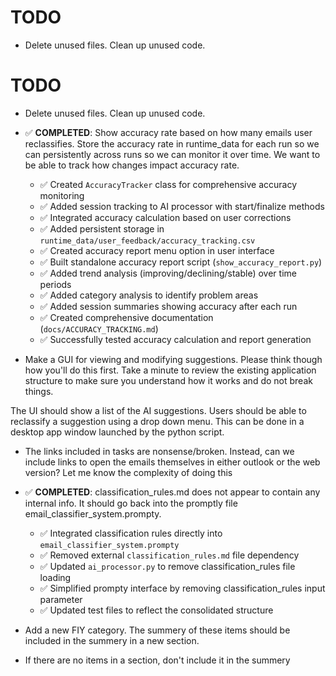 # TODO

- Delete unused files. Clean up unused code.

# TODO

- Delete unused files. Clean up unused code.

- ✅ **COMPLETED**: Show accuracy rate based on how many emails user reclassifies. Store the accuracy rate in runtime_data for each run so we can persistently across runs so we can monitor it over time. We want to be able to track how changes impact accuracy rate.
  - ✅ Created `AccuracyTracker` class for comprehensive accuracy monitoring
  - ✅ Added session tracking to AI processor with start/finalize methods
  - ✅ Integrated accuracy calculation based on user corrections
  - ✅ Added persistent storage in `runtime_data/user_feedback/accuracy_tracking.csv`
  - ✅ Created accuracy report menu option in user interface
  - ✅ Built standalone accuracy report script (`show_accuracy_report.py`)
  - ✅ Added trend analysis (improving/declining/stable) over time periods
  - ✅ Added category analysis to identify problem areas
  - ✅ Added session summaries showing accuracy after each run
  - ✅ Created comprehensive documentation (`docs/ACCURACY_TRACKING.md`)
  - ✅ Successfully tested accuracy calculation and report generation

- Make a GUI for viewing and modifying suggestions. Please think though how you'll do this first. Take a minute to review the existing application structure to make sure you understand how it works and do not break things.

The UI should show a list of the AI suggestions. Users should be able to reclassify a suggestion using a drop down menu. This can be done in a desktop app window launched by the python script.

- The links included in tasks are nonsense/broken. Instead, can we include links to open the emails themselves in either outlook or the web version? Let me know the complexity of doing this

- ✅ **COMPLETED**: classification_rules.md does not appear to contain any internal info. It should go back into the promptly file email_classifier_system.prompty.
  - ✅ Integrated classification rules directly into `email_classifier_system.prompty`
  - ✅ Removed external `classification_rules.md` file dependency
  - ✅ Updated `ai_processor.py` to remove classification_rules file loading
  - ✅ Simplified prompty interface by removing classification_rules input parameter
  - ✅ Updated test files to reflect the consolidated structure

- Add a new FIY category. The summery of these items should be included in the summery in a new section.

- If there are no items in a section, don't include it in the summery


